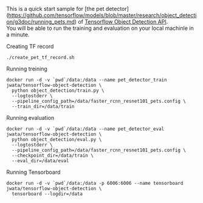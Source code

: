 This is a quick start sample for [the pet detector] (https://github.com/tensorflow/models/blob/master/research/object_detection/g3doc/running_pets.md) of [Tensorflow Object Detection API](https://github.com/tensorflow/models/tree/master/research/object_detection).  
You will be able to run the training and evaluation on your local machinle in a minute.

Creating TF record
```
./create_pet_tf_record.sh
```

Running treining
```
docker run -d -v `pwd`/data:/data --name pet_detector_train jwata/tensorflow-object-detection \
  python object_detection/train.py \
  --logtostderr \
  --pipeline_config_path=/data/faster_rcnn_resnet101_pets.config \
  --train_dir=/data/train
```

Running evaluation
```
docker run -d -v `pwd`/data:/data --name pet_detector_eval jwata/tensorflow-object-detection \
  python object_detection/eval.py \
  --logtostderr \
  --pipeline_config_path=/data/faster_rcnn_resnet101_pets.config \
  --checkpoint_dir=/data/train \
  --eval_dir=/data/eval
```

Running Tensorboard
```
docker run -d -v `pwd`/data:/data -p 6006:6006 --name tensorboard jwata/tensorflow-object-detection \
  tensorboard --logdir=/data
```
